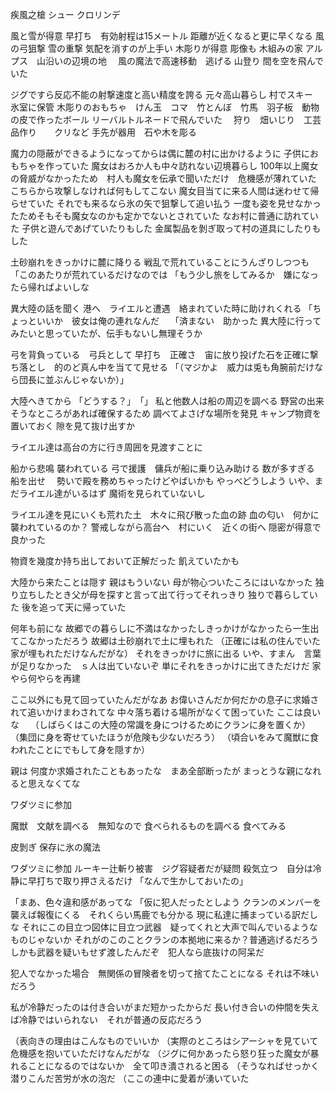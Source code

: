 疾風之槍	シュー
クロリンデ

風と雪が得意
早打ち　有効射程は15メートル
距離が近くなると更に早くなる
風の弓狙撃
雪の重撃
気配を消すのが上手い
木彫りが得意
彫像も
木組みの家
アルプス　山沿いの辺境の地　
風の魔法で高速移動　逃げる
山登り
間を空を飛んでいた




ジグですら反応不能の射撃速度と高い精度を誇る
元々高山暮らし
村でスキー　氷室に保管
木彫りのおもちゃ　けん玉　コマ　竹とんぼ　竹馬　羽子板　動物の皮で作ったボール
リーバルトルネードで飛んでいた　
狩り　畑いじり　工芸品作り　　クリなど
手先が器用　石や木を彫る

魔力の隠蔽ができるようになってからは偶に麓の村に出かけるように
子供におもちゃを作っていた
魔女はおろか人も中々訪れない辺境暮らし
100年以上魔女の脅威がなかったため　村人も魔女を伝承で聞いただけ　危機感が薄れていた
こちらから攻撃しなければ何もしてこない
魔女目当てに来る人間は迷わせて帰らせていた
それでも来るなら氷の矢で狙撃して追い払う
一度も姿を見せなかったためそもそも魔女なのかも定かでないとされていた
なお村に普通に訪れていた
子供と遊んであげていたりもした
金属製品を剝ぎ取って村の道具にしたりもした

土砂崩れをきっかけに麓に降りる
戦乱で荒れていることにうんざりしつつも
「このあたりが荒れているだけなのでは
「もう少し旅をしてみるか　嫌になったら帰ればよいしな

異大陸の話を聞く
港へ　ライエルと遭遇　絡まれていた時に助けれくれる
「ちょっといいか　彼女は俺の連れなんだ　
「済まない　助かった
異大陸に行ってみたいと思っていたが、伝手もないし無理そうか

弓を背負っている　弓兵として
早打ち　正確さ　宙に放り投げた石を正確に撃ち落とし　的のど真ん中を当てて見せる
「（マジかよ　威力は兎も角腕前だけなら団長に並ぶんじゃないか）」

大陸へきてから
「どうする？」　「」
私と他数人は船の周辺を調べる
野営の出来そうなところがあれば確保するため
調べてよさげな場所を発見
キャンプ物資を置いておく
隙を見て抜け出すか

ライエル達は高台の方に行き周囲を見渡すことに

船から悲鳴
襲われている
弓で援護　傭兵が船に乗り込み助ける
数が多すぎる
船を出せ　
勢いで殿を務めちゃったけどやばいかも
やっべどうしよう
いや、まだライエル達がいるはず
魔術を見られていないし


ライエル達を見にいくも荒れた土　木々に飛び散った血の跡
血の匂い　何かに襲われているのか？
警戒しながら高台へ　村にいく　近くの街へ
隠密が得意で良かった

物資を幾度か持ち出しておいて正解だった
飢えていたかも



大陸から来たことは隠す
親はもういない
母が物心ついたころにはいなかった
独り立ちしたとき父が母を探すと言って出て行ってそれっきり
独りで暮らしていた
後を追って天に帰っていた


何年も前にな
故郷での暮らしに不満はなかったしきっかけがなかったら一生出てこなかっただろう
故郷は土砂崩れで土に埋もれた
（正確には私の住んでいた家が埋もれただけなんだがな）
それをきっかけに旅に出る
いや、すまん　言葉が足りなかった　ｓ人は出ていないぞ
単にそれをきっかけに出てきただけだ
家やら何やらを再建

ここ以外にも見て回っていたんだがなあ
お偉いさんだか何だかの息子に求婚されて追いかけまわされてな
中々落ち着ける場所がなくて困っていた
ここは良いな　
（しばらくはこの大陸の常識を身につけるためにクランに身を置くか）
（集団に身を寄せていたほうが危険も少ないだろう）
（頃合いをみて魔獣に食われたことにでもして身を隠すか）

親は
何度か求婚されたこともあったな　まあ全部断ったが
まっとうな親になれると思えなくてな

ワダツミに参加


魔獣　文献を調べる　無知なので
食べられるものを調べる
食べてみる

皮剝ぎ
保存に氷の魔法





ワダツミに参加
ルーキー辻斬り被害　ジグ容疑者だが疑問
殺気立つ　自分は冷静に早打ちで取り押さえるだけ
「なんで生かしておいたの」

「まあ、色々違和感があってな
「仮に犯人だったとしよう
クランのメンバーを襲えば報復にくる　それくらい馬鹿でも分かる
現に私達に捕まっている訳だしな
それにこの目立つ図体に目立つ武器　疑ってくれと大声で叫んでいるようなものじゃないか
それがのこのことクランの本拠地に来るか？普通逃げるだろう　
しかも武器を疑いもせず渡したんだぞ　犯人なら底抜けの阿呆だ

犯人でなかった場合　無関係の冒険者を切って捨てたことになる
それは不味いだろう　


私が冷静だったのは付き合いがまだ短かったからだ
長い付き合いの仲間を失えば冷静ではいられない　それが普通の反応だろう


（表向きの理由はこんなものでいいか
（実際のところはシアーシャを見ていて危機感を抱いていただけなんだがな
（ジグに何かあったら怒り狂った魔女が暴れることになるのではないか　全て叩き潰されると困る
（そうなればせっかく潜りこんだ苦労が水の泡だ
（ここの連中に愛着が湧いていた











